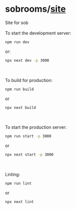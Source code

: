 # sobrooms/[site](https://sobroom.rrryfoo.cf)

Site for sob
<br><br>
To start the development server:
```sh
npm run dev
```
or:
```sh
npx next dev -p 3000
```
<br><br>
To build for production:
```sh
npm run build
```
or
```sh
npx next build
```
<br><br>
To start the production server:
```sh
npm run start -p 3000
```
or
```sh
npx next start -p 3000
```
<br><br>
Linting:
```sh
npm run lint
```
or
```sh
npx next lint
```